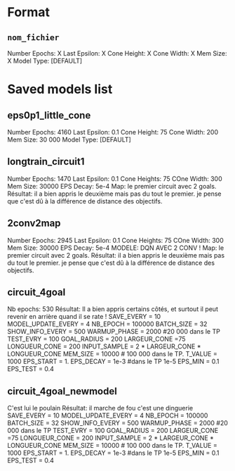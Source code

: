 # Format
## `nom_fichier`
Number Epochs: X
Last Epsilon: X
Cone Height: X
Cone Width: X
Mem Size: X
Model Type: [DEFAULT]

# Saved models list

## eps0p1_little_cone
Number Epochs: 4160
Last Epsilon: 0.1
Cone Height: 75
Cone Width: 200
Mem Size: 30 000
Model Type: [DEFAULT]

## longtrain_circuit1
Number Epochs: 1470
Last Epsilon: 0.1
Cone Heights: 75
COne Width: 300
Mem Size: 30000
EPS Decay: 5e-4
Map: le premier circuit avec 2 goals.
Résultat: il a bien appris le deuxième mais pas du tout le premier. je pense que c'est dû à la différence de distance des objectifs.

## 2conv2map
Number Epochs: 2945
Last Epsilon: 0.1
Cone Heights: 75
COne Width: 300
Mem Size: 30000
EPS Decay: 5e-4
MODELE: DQN AVEC 2 CONV !
Map: le premier circuit avec 2 goals.
Résultat: il a bien appris le deuxième mais pas du tout le premier. je pense que c'est dû à la différence de distance des objectifs.


## circuit_4goal
Nb epochs: 530
Résultat: Il a bien appris certains côtés, et surtout il peut revenir en arrière quand il se rate !
SAVE_EVERY = 10
MODEL_UPDATE_EVERY = 4
NB_EPOCH = 100000
BATCH_SIZE = 32
SHOW_INFO_EVERY = 500
WARMUP_PHASE = 2000  #20 000 dans le TP
TEST_EVRY = 100
GOAL_RADIUS = 200
LARGEUR_CONE =75
LONGUEUR_CONE = 200
INPUT_SAMPLE = 2 * LARGEUR_CONE * LONGUEUR_CONE
MEM_SIZE = 10000 # 100 000 dans le TP.
T_VALUE = 1000
EPS_START = 1.
EPS_DECAY = 1e-3       #dans le TP 1e-5
EPS_MIN = 0.1
EPS_TEST = 0.4


## circuit_4goal_newmodel

C'est lui le poulain
Résultat: il marche de fou c'est une dinguerie 
SAVE_EVERY = 10
MODEL_UPDATE_EVERY = 4
NB_EPOCH = 100000
BATCH_SIZE = 32
SHOW_INFO_EVERY = 500
WARMUP_PHASE = 2000  #20 000 dans le TP
TEST_EVRY = 100
GOAL_RADIUS = 200
LARGEUR_CONE =75
LONGUEUR_CONE = 200
INPUT_SAMPLE = 2 * LARGEUR_CONE * LONGUEUR_CONE
MEM_SIZE = 10000 # 100 000 dans le TP.
T_VALUE = 1000
EPS_START = 1.
EPS_DECAY = 1e-3       #dans le TP 1e-5
EPS_MIN = 0.1
EPS_TEST = 0.4
